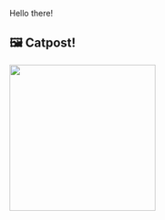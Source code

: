 Hello there!



## 🖼️ Catpost!

<sub>
    <img src="https://cdn2.thecatapi.com/images/d7uzehSxJ.jpg" height="256">
</sub>

